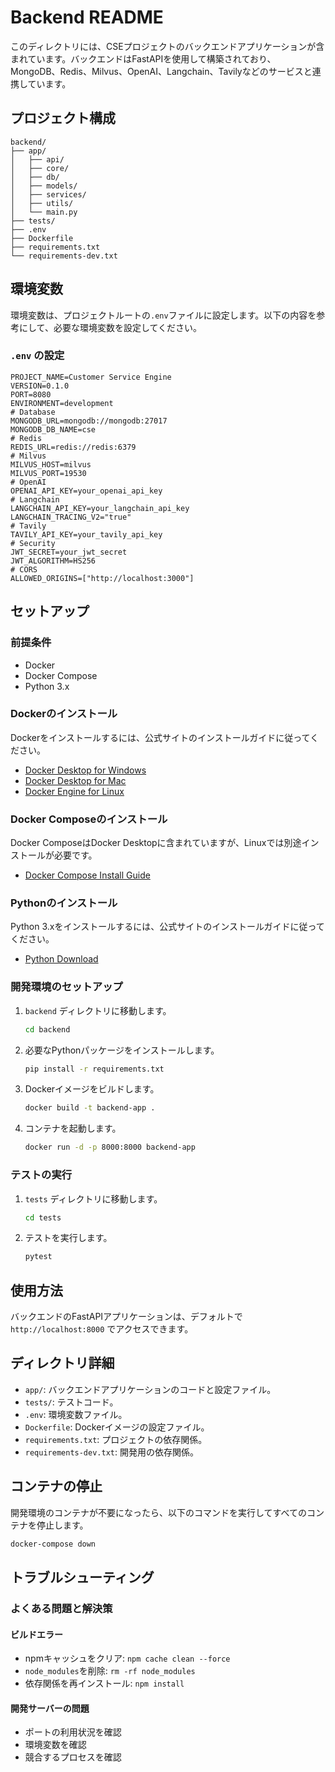 # Backend README

このディレクトリには、CSEプロジェクトのバックエンドアプリケーションが含まれています。バックエンドはFastAPIを使用して構築されており、MongoDB、Redis、Milvus、OpenAI、Langchain、Tavilyなどのサービスと連携しています。

## プロジェクト構成

```
backend/
├── app/
│   ├── api/
│   ├── core/
│   ├── db/
│   ├── models/
│   ├── services/
│   ├── utils/
│   └── main.py
├── tests/
├── .env
├── Dockerfile
├── requirements.txt
└── requirements-dev.txt
```

## 環境変数

環境変数は、プロジェクトルートの`.env`ファイルに設定します。以下の内容を参考にして、必要な環境変数を設定してください。

### `.env` の設定

```env
PROJECT_NAME=Customer Service Engine
VERSION=0.1.0
PORT=8080
ENVIRONMENT=development
# Database
MONGODB_URL=mongodb://mongodb:27017
MONGODB_DB_NAME=cse
# Redis
REDIS_URL=redis://redis:6379
# Milvus
MILVUS_HOST=milvus
MILVUS_PORT=19530
# OpenAI
OPENAI_API_KEY=your_openai_api_key
# Langchain
LANGCHAIN_API_KEY=your_langchain_api_key
LANGCHAIN_TRACING_V2="true"
# Tavily
TAVILY_API_KEY=your_tavily_api_key
# Security
JWT_SECRET=your_jwt_secret
JWT_ALGORITHM=HS256
# CORS
ALLOWED_ORIGINS=["http://localhost:3000"]
```

## セットアップ

### 前提条件

- Docker
- Docker Compose
- Python 3.x

### Dockerのインストール

Dockerをインストールするには、公式サイトのインストールガイドに従ってください。

- [Docker Desktop for Windows](https://docs.docker.com/desktop/windows/install/)
- [Docker Desktop for Mac](https://docs.docker.com/desktop/mac/install/)
- [Docker Engine for Linux](https://docs.docker.com/engine/install/)

### Docker Composeのインストール

Docker ComposeはDocker Desktopに含まれていますが、Linuxでは別途インストールが必要です。

- [Docker Compose Install Guide](https://docs.docker.com/compose/install/)

### Pythonのインストール

Python 3.xをインストールするには、公式サイトのインストールガイドに従ってください。

- [Python Download](https://www.python.org/downloads/)

### 開発環境のセットアップ

1. `backend` ディレクトリに移動します。

    ```sh
    cd backend
    ```

2. 必要なPythonパッケージをインストールします。

    ```sh
    pip install -r requirements.txt
    ```

3. Dockerイメージをビルドします。

    ```sh
    docker build -t backend-app .
    ```

4. コンテナを起動します。

    ```sh
    docker run -d -p 8000:8000 backend-app
    ```

### テストの実行

1. `tests` ディレクトリに移動します。

    ```sh
    cd tests
    ```

2. テストを実行します。

    ```sh
    pytest
    ```

## 使用方法

バックエンドのFastAPIアプリケーションは、デフォルトで `http://localhost:8000` でアクセスできます。

## ディレクトリ詳細

- `app/`: バックエンドアプリケーションのコードと設定ファイル。
- `tests/`: テストコード。
- `.env`: 環境変数ファイル。
- `Dockerfile`: Dockerイメージの設定ファイル。
- `requirements.txt`: プロジェクトの依存関係。
- `requirements-dev.txt`: 開発用の依存関係。

## コンテナの停止

開発環境のコンテナが不要になったら、以下のコマンドを実行してすべてのコンテナを停止します。

```sh
docker-compose down
```

## トラブルシューティング

### よくある問題と解決策

#### ビルドエラー

- npmキャッシュをクリア: `npm cache clean --force`
- `node_modules`を削除: `rm -rf node_modules`
- 依存関係を再インストール: `npm install`

#### 開発サーバーの問題

- ポートの利用状況を確認
- 環境変数を確認
- 競合するプロセスを確認